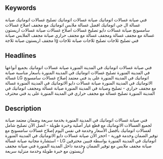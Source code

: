 ## Keywords
فني صيانة غسالات اتوماتيك
صيانة غسالات اتوماتيك
تصليح غسالات اتوماتيك
صيانة غسالة ال جي اتوماتيك
افضل غسالة ملابس اتوماتيك مع مجفف
اصلاح غسالات سامسونج
صيانة غسالات دايو
تصليح غسالات
اصلاح غسالات
صيانة غسالات اريستون
غسالة مع مجفف
غسالة ومجفف
غسالة مع مجفف حراري
صيانة مجفف الملابس
صيانة مجفف اريستون
صيانة ثلاجة lg
فني تصليح ثلاجات
تصليح ثلاجات
صيانة ثلاجات

## Headlines
فني صيانة غسالات اتوماتيك في المدينة المنورة
صيانة غسالات اتوماتيك بجميع أنواعها في المدينة المنورة
تصليح غسالات اتوماتيك في المدينة المنورة بأسعار مناسبة
صيانة غسالة LG اتوماتيك في المدينة المنورة على يد فني معتمد
إصلاح غسالات سامسونج الاتوماتيك في المدينة المنورة
صيانة غسالات دايو الاتوماتيك في المدينة المنورة
غسالة مع مجفف حراري - تصليح وصيانة في المدينة المنورة
صيانة غسالة ومجفف اتوماتيك في المدينة المنورة
تصليح غسالة مع مجفف حراري في المدينة المنورة على يد فني محترف

## Description
فني صيانة غسالات اتوماتيك في المدينة المنورة بخدمة سريعة وضمان معتمد
صيانة لجميع الغسالات الاتوماتيك مع قطع غيار أصلية وخبرة طويلة - اتصل الآن
تصليح شامل لغسالات اتوماتيك بأفضل الأسعار وخدمة في نفس اليوم
إصلاح غسالات سامسونج مع توفير الضمان وخدمة فورية - احجز الآن
صيانة غسالات دايو الاتوماتيك في المدينة المنورة - استشارة مجانية
صيانة غسالة LG اتوماتيك في المدينة المنورة بواسطة فنيين محترفين
صيانة مجفف ملابس مع توفير الضمان وخدمة داخل المدينة المنورة
فني صيانة مجفف أريستون مع خبرة طويلة وخدمة منزلية سريعة

